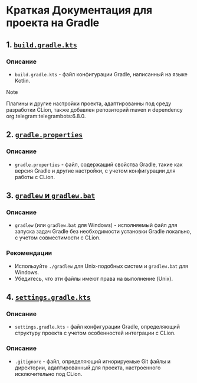 # Краткая Документация для проекта на Gradle

## 1. [`build.gradle.kts`](https://github.com/Mangust1333/CopyCode-Plugin/blob/7d28ab8b2cbd8f54d56c6df428a77deb8363a32a/build.gradle.kts)

### Описание
- `build.gradle.kts` - файл конфигурации Gradle, написанный на языке Kotlin.
> [!NOTE]
> Плагины и другие настройки проекта, адаптированны под среду разработки CLion, также добавлен репозиторий maven и dependency org.telegram:telegrambots:6.8.0.

## 2. [`gradle.properties`](https://github.com/Mangust1333/CopyCode-Plugin/blob/b0e8f2eb6e83dbfcc70ee7f586b6f3ff626d3b75/gradle.properties)

### Описание
- `gradle.properties` - файл, содержащий свойства Gradle, такие как версия Gradle и другие настройки, с учетом конфигурации для работы с CLion.

## 3. [`gradlew` и `gradlew.bat`](https://github.com/Mangust1333/CopyCode-Plugin/blob/b0e8f2eb6e83dbfcc70ee7f586b6f3ff626d3b75/gradlew.bat)

### Описание
- `gradlew` (или `gradlew.bat` для Windows) - исполняемый файл для запуска задач Gradle без необходимости установки Gradle локально, с учетом совместимости с CLion.

### Рекомендации
- Используйте `./gradlew` для Unix-подобных систем и `gradlew.bat` для Windows.
- Убедитесь, что эти файлы имеют права на выполнение (Unix).

## 4. [`settings.gradle.kts`](https://github.com/Mangust1333/CopyCode-Plugin/blob/b0e8f2eb6e83dbfcc70ee7f586b6f3ff626d3b75/settings.gradle.kts)

### Описание
- `settings.gradle.kts` - файл конфигурации Gradle, определяющий структуру проекта с учетом особенностей интеграции с CLion.

### Описание

- `.gitignore` - файл, определяющий игнорируемые Git файлы и директории, адаптированный для проекта, настроенного исключительно под CLion.